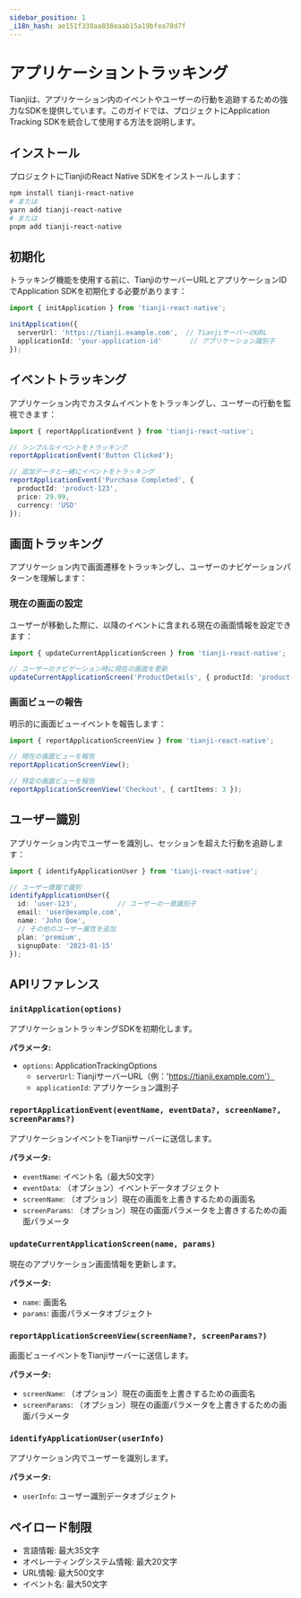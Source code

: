 ```yaml
---
sidebar_position: 1
_i18n_hash: ae151f338aa838eaab15a19bfea78d7f
---
```

# アプリケーショントラッキング

Tianjiは、アプリケーション内のイベントやユーザーの行動を追跡するための強力なSDKを提供しています。このガイドでは、プロジェクトにApplication Tracking SDKを統合して使用する方法を説明します。

## インストール

プロジェクトにTianjiのReact Native SDKをインストールします：

```bash
npm install tianji-react-native
# または
yarn add tianji-react-native
# または
pnpm add tianji-react-native
```

## 初期化

トラッキング機能を使用する前に、TianjiのサーバーURLとアプリケーションIDでApplication SDKを初期化する必要があります：

```ts
import { initApplication } from 'tianji-react-native';

initApplication({
  serverUrl: 'https://tianji.example.com',  // TianjiサーバーのURL
  applicationId: 'your-application-id'       // アプリケーション識別子
});
```

## イベントトラッキング

アプリケーション内でカスタムイベントをトラッキングし、ユーザーの行動を監視できます：

```ts
import { reportApplicationEvent } from 'tianji-react-native';

// シンプルなイベントをトラッキング
reportApplicationEvent('Button Clicked');

// 追加データと一緒にイベントをトラッキング
reportApplicationEvent('Purchase Completed', {
  productId: 'product-123',
  price: 29.99,
  currency: 'USD'
});
```

## 画面トラッキング

アプリケーション内で画面遷移をトラッキングし、ユーザーのナビゲーションパターンを理解します：

### 現在の画面の設定

ユーザーが移動した際に、以降のイベントに含まれる現在の画面情報を設定できます：

```ts
import { updateCurrentApplicationScreen } from 'tianji-react-native';

// ユーザーのナビゲーション時に現在の画面を更新
updateCurrentApplicationScreen('ProductDetails', { productId: 'product-123' });
```

### 画面ビューの報告

明示的に画面ビューイベントを報告します：

```ts
import { reportApplicationScreenView } from 'tianji-react-native';

// 現在の画面ビューを報告
reportApplicationScreenView();

// 特定の画面ビューを報告
reportApplicationScreenView('Checkout', { cartItems: 3 });
```

## ユーザー識別

アプリケーション内でユーザーを識別し、セッションを超えた行動を追跡します：

```ts
import { identifyApplicationUser } from 'tianji-react-native';

// ユーザー情報で識別
identifyApplicationUser({
  id: 'user-123',          // ユーザーの一意識別子
  email: 'user@example.com',
  name: 'John Doe',
  // その他のユーザー属性を追加
  plan: 'premium',
  signupDate: '2023-01-15'
});
```

## APIリファレンス

### `initApplication(options)`

アプリケーショントラッキングSDKを初期化します。

**パラメータ:**

- `options`: ApplicationTrackingOptions
  - `serverUrl`: TianjiサーバーURL（例：'https://tianji.example.com'）
  - `applicationId`: アプリケーション識別子

### `reportApplicationEvent(eventName, eventData?, screenName?, screenParams?)`

アプリケーションイベントをTianjiサーバーに送信します。

**パラメータ:**

- `eventName`: イベント名（最大50文字）
- `eventData`: （オプション）イベントデータオブジェクト
- `screenName`: （オプション）現在の画面を上書きするための画面名
- `screenParams`: （オプション）現在の画面パラメータを上書きするための画面パラメータ

### `updateCurrentApplicationScreen(name, params)`

現在のアプリケーション画面情報を更新します。

**パラメータ:**

- `name`: 画面名
- `params`: 画面パラメータオブジェクト

### `reportApplicationScreenView(screenName?, screenParams?)`

画面ビューイベントをTianjiサーバーに送信します。

**パラメータ:**

- `screenName`: （オプション）現在の画面を上書きするための画面名
- `screenParams`: （オプション）現在の画面パラメータを上書きするための画面パラメータ

### `identifyApplicationUser(userInfo)`

アプリケーション内でユーザーを識別します。

**パラメータ:**

- `userInfo`: ユーザー識別データオブジェクト

## ペイロード制限

- 言語情報: 最大35文字
- オペレーティングシステム情報: 最大20文字
- URL情報: 最大500文字
- イベント名: 最大50文字
